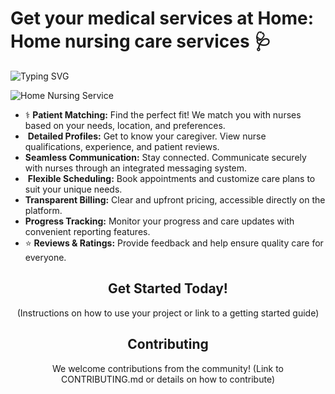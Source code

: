 <!-- Project Title -->

<h1>Get your medical services at Home: Home nursing care services 🩺</h1>


<img src="https://readme-typing-svg.demolab.com/?lines=Never settle for anything less than exceptional care+%F0%9F%8F%AA" alt="Typing SVG">

![Home Nursing Service](https://drmoamenada.com/wp-content/uploads/2022/01/Home-Nursing-Service-Dr.-Moamen-Nada.jpg)
<ul>

  <li>‍⚕️ <strong>Patient Matching:</strong> Find the perfect fit! We match you with nurses based on your needs, location, and preferences.</li>
  <li>️ <strong>Detailed Profiles:</strong> Get to know your caregiver. View nurse qualifications, experience, and patient reviews.</li>
  <li><strong>Seamless Communication:</strong> Stay connected. Communicate securely with nurses through an integrated messaging system.</li>
  <li>️ <strong>Flexible Scheduling:</strong> Book appointments and customize care plans to suit your unique needs.</li>
  <li><strong>Transparent Billing:</strong> Clear and upfront pricing, accessible directly on the platform.</li>
  <li><strong>Progress Tracking:</strong> Monitor your progress and care updates with convenient reporting features.</li>
  <li>⭐ <strong>Reviews & Ratings:</strong> Provide feedback and help ensure quality care for everyone.</li>

</ul>

<!-- Getting Started Section -->
<h2 align="center">Get Started Today!</h2>
<p align="center">(Instructions on how to use your project or link to a getting started guide)</p>

<!-- Contributing Section -->
<h2 align="center">Contributing</h2>
<p align="center">We welcome contributions from the community! (Link to CONTRIBUTING.md or details on how to contribute)</p>
